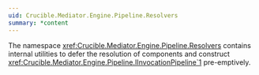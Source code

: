 ```yaml
---
uid: Crucible.Mediator.Engine.Pipeline.Resolvers
summary: *content
---
```


The namespace <xref:Crucible.Mediator.Engine.Pipeline.Resolvers> 
contains internal utilities to defer the resolution of components and construct
<xref:Crucible.Mediator.Engine.Pipeline.IInvocationPipeline`1> pre-emptively.
